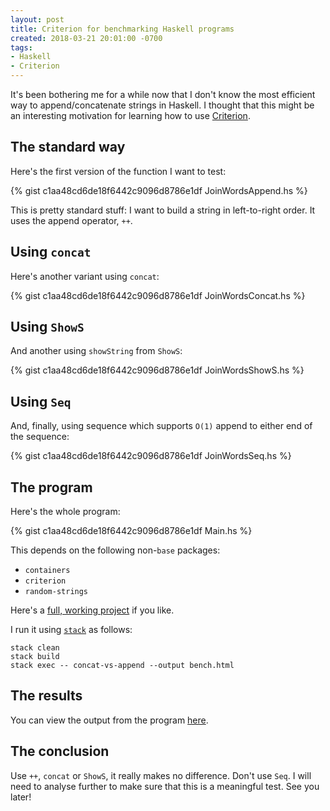 ```yaml
---
layout: post
title: Criterion for benchmarking Haskell programs
created: 2018-03-21 20:01:00 -0700
tags:
- Haskell
- Criterion
---
```

It's been bothering me for a while now that I don't know the most efficient way to append/concatenate strings in Haskell. I thought that this might be an interesting motivation for learning how to use [Criterion][criterion].

## The standard way

Here's the first version of the function I want to test:

{% gist c1aa48cd6de18f6442c9096d8786e1df JoinWordsAppend.hs %}

This is pretty standard stuff: I want to build a string in left-to-right order. It uses the append operator, `++`.

## Using `concat`

Here's another variant using `concat`:

{% gist c1aa48cd6de18f6442c9096d8786e1df JoinWordsConcat.hs %}

## Using `ShowS`

And another using `showString` from `ShowS`:

{% gist c1aa48cd6de18f6442c9096d8786e1df JoinWordsShowS.hs %}

## Using `Seq`

And, finally, using sequence which supports `O(1)` append to either end of the sequence:

{% gist c1aa48cd6de18f6442c9096d8786e1df JoinWordsSeq.hs %}

## The program

Here's the whole program:

{% gist c1aa48cd6de18f6442c9096d8786e1df Main.hs %}

This depends on the following non-`base` packages:

* `containers`
* `criterion`
* `random-strings`

Here's a [full, working project][project] if you like.

I run it using [`stack`][haskell-stack] as follows:

```
stack clean
stack build
stack exec -- concat-vs-append --output bench.html
```

## The results

You can view the output from the program [here][criterion-chart].

## The conclusion

Use `++`, `concat` or `ShowS`, it really makes no difference. Don't use `Seq`. I will need to analyse further to make sure that this is a meaningful test. See you later!

[criterion]: http://www.serpentine.com/criterion/tutorial.html
[criterion-chart]: /pages/2018-03-21-criterion
[haskell-stack]: https://haskellstack.org/
[project]: https://github.com/rcook/concat-vs-append

